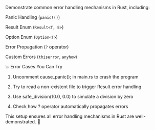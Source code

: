 
Demonstrate common error handling mechanisms in Rust, including:

Panic Handling (`panic!()`)

Result Enum (`Result<T, E>`)

Option Enum (`Option<T>`)

Error Propagation (`?` operator)

Custom Errors (`thiserror`, `anyhow`)


💥 Error Cases You Can Try
1. Uncomment cause_panic(); in main.rs to crash the program

2. Try to read a non-existent file to trigger Result error handling

3. Use safe_division(10.0, 0.0) to simulate a division by zero

4. Check how ? operator automatically propagates errors

This setup ensures all error handling mechanisms in Rust are well-demonstrated. 🚀